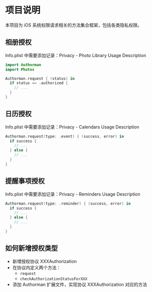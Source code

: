 # 项目说明

本项目为 iOS 系统权限请求相关的方法集合框架，包括各类隐私权限。

## 相册授权

Info.plist 中需要添加记录：Privacy - Photo Library Usage Description

```swift
import Authorman
import Photos

Authorman.request { (status) in
  if status == .authorized {
    // ...
  }
}
```

## 日历授权

Info.plist 中需要添加记录：Privacy - Calendars Usage Description

```swift
Authorman.request(type: .event) { (success, error) in
  if success {
    // ...
  } else {
    // ...
  }
}
```

## 提醒事项授权

Info.plist 中需要添加记录：Privacy - Reminders Usage Description

```swift
Authorman.request(type: .reminder) { (success, error) in
  if success {
    // ...
  } else {
    // ...
  }
}
```

## 如何新增授权类型

- 新增授权协议 XXXAuthorization
- 在协议内定义两个方法：
  - `request`
  - `checkAuthorizationStatusForXXX`
- 添加 Authorman 扩展文件，实现协议 XXXAuthorization 对应的方法
